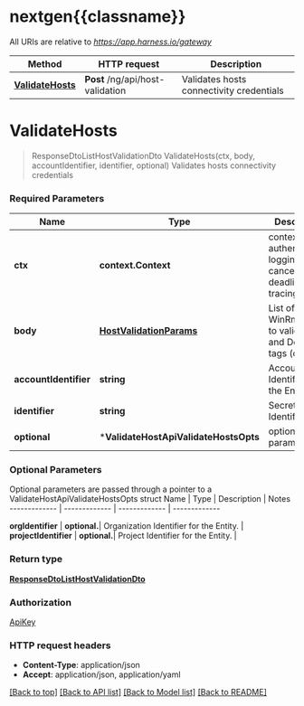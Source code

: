 # nextgen{{classname}}

All URIs are relative to *https://app.harness.io/gateway*

Method | HTTP request | Description
------------- | ------------- | -------------
[**ValidateHosts**](ValidateHostApi.md#ValidateHosts) | **Post** /ng/api/host-validation | Validates hosts connectivity credentials

# **ValidateHosts**
> ResponseDtoListHostValidationDto ValidateHosts(ctx, body, accountIdentifier, identifier, optional)
Validates hosts connectivity credentials

### Required Parameters

Name | Type | Description  | Notes
------------- | ------------- | ------------- | -------------
 **ctx** | **context.Context** | context for authentication, logging, cancellation, deadlines, tracing, etc.
  **body** | [**HostValidationParams**](HostValidationParams.md)| List of SSH or WinRm hosts to validate, and Delegate tags (optional) | 
  **accountIdentifier** | **string**| Account Identifier for the Entity. | 
  **identifier** | **string**| Secret Identifier | 
 **optional** | ***ValidateHostApiValidateHostsOpts** | optional parameters | nil if no parameters

### Optional Parameters
Optional parameters are passed through a pointer to a ValidateHostApiValidateHostsOpts struct
Name | Type | Description  | Notes
------------- | ------------- | ------------- | -------------



 **orgIdentifier** | **optional.**| Organization Identifier for the Entity. | 
 **projectIdentifier** | **optional.**| Project Identifier for the Entity. | 

### Return type

[**ResponseDtoListHostValidationDto**](ResponseDTOListHostValidationDTO.md)

### Authorization

[ApiKey](../README.md#ApiKey)

### HTTP request headers

 - **Content-Type**: application/json
 - **Accept**: application/json, application/yaml

[[Back to top]](#) [[Back to API list]](../README.md#documentation-for-api-endpoints) [[Back to Model list]](../README.md#documentation-for-models) [[Back to README]](../README.md)

